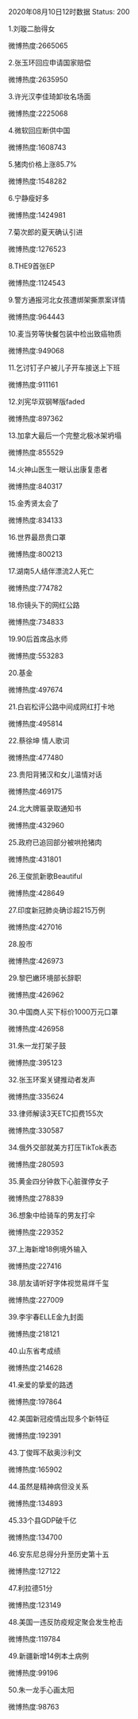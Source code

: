 2020年08月10日12时数据
Status: 200

1.刘璇二胎得女

微博热度:2665065

2.张玉环回应申请国家赔偿

微博热度:2635950

3.许光汉李佳琦卸妆名场面

微博热度:2225068

4.微软回应断供中国

微博热度:1608743

5.猪肉价格上涨85.7%

微博热度:1548282

6.宁静瘦好多

微博热度:1424981

7.菊次郎的夏天确认引进

微博热度:1276523

8.THE9首张EP

微博热度:1124543

9.警方通报河北女孩遭绑架撕票案详情

微博热度:964443

10.麦当劳等快餐包装中检出致癌物质

微博热度:949068

11.乞讨钉子户被儿子开车接送上下班

微博热度:911161

12.刘宪华双钢琴版faded

微博热度:897362

13.加拿大最后一个完整北极冰架坍塌

微博热度:855529

14.火神山医生一眼认出康复患者

微博热度:840317

15.金秀贤太会了

微博热度:834133

16.世界最昂贵口罩

微博热度:800213

17.湖南5人结伴漂流2人死亡

微博热度:774782

18.你镜头下的网红公路

微博热度:734833

19.90后首席品水师

微博热度:553283

20.基金

微博热度:497674

21.白岩松评公路中间成网红打卡地

微博热度:495814

22.蔡徐坤 情人歌词

微博热度:477480

23.贵阳背猪汉和女儿温情对话

微博热度:469175

24.北大牌匾录取通知书

微博热度:432960

25.政府已追回部分被哄抢猪肉

微博热度:431801

26.王俊凯新歌Beautiful

微博热度:428649

27.印度新冠肺炎确诊超215万例

微博热度:427016

28.股市

微博热度:426973

29.黎巴嫩环境部长辞职

微博热度:426962

30.中国商人买下标价1000万元口罩

微博热度:426958

31.朱一龙打架子鼓

微博热度:395123

32.张玉环案关键推动者发声

微博热度:335624

33.律师解读3天ETC扣费155次

微博热度:330587

34.俄外交部就美方打压TikTok表态

微博热度:280593

35.黄金四分钟救下心脏骤停女子

微博热度:278839

36.想象中给骑车的男友打伞

微博热度:229352

37.上海新增18例境外输入

微博热度:227416

38.朋友请听好字体视觉易烊千玺

微博热度:227009

39.李宇春ELLE金九封面

微博热度:218121

40.山东省考成绩

微博热度:214628

41.亲爱的挚爱的路透

微博热度:197864

42.美国新冠疫情出现多个新特征

微博热度:192391

43.丁俊晖不敌奥沙利文

微博热度:165902

44.虽然是精神病但没关系

微博热度:134893

45.33个县GDP破千亿

微博热度:134700

46.安东尼总得分升至历史第十五

微博热度:127122

47.利拉德51分

微博热度:123149

48.美国一违反防疫规定聚会发生枪击

微博热度:119784

49.新疆新增14例本土病例

微博热度:99196

50.朱一龙手心画太阳

微博热度:98763

